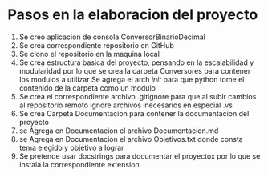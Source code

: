 # Pasos en la elaboracion del proyecto

1. Se creo aplicacion de consola ConversorBinarioDecimal
2. Se crea correspondiente repositorio en GitHub
3. Se clono el repositorio en la maquina local
4. Se crea estructura basica del proyecto, pensando en la escalabilidad y modularidad
    por lo que se crea la carpeta Conversores  para contener los modulos a utilizar
   Se agrega el arch  _init_  para que python tome el contenido de la carpeta como un modulo
5. Se crea el correspondiente archivo .gitignore para que al subir cambios al repositorio remoto 
   ignore archivos inecesarios en especial .vs
6. Se crea Carpeta Documentacion para contener la documentacion del proyecto
7. se Agrega en Documentacion el archivo Documentacion.md
8. se Agrega en Documentacion el archivo Objetivos.txt donde consta tema elegido y objetivo a  lograr
9. Se pretende usar docstrings para documentar el proyectox por lo que se instala la correspondiente extension

  